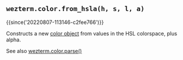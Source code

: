 ## `wezterm.color.from_hsla(h, s, l, a)`

{{since('20220807-113146-c2fee766')}}

Constructs a new [color object](../color/index.md) from values in the HSL
colorspace, plus alpha.

See also [wezterm.color.parse()](parse.md)
